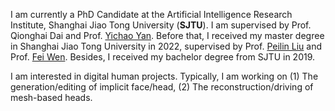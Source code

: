 I am currently a PhD Candidate at the Artificial Intelligence Research Institute, Shanghai Jiao Tong University (**SJTU**). I am supervised by Prof. Qionghai Dai and Prof. [Yichao Yan](https://daodaofr.github.io/). Before that, I received my master degree in Shanghai Jiao Tong University in 2022, supervised by Prof. [Peilin Liu](https://bat.sjtu.edu.cn/) and Prof. [Fei Wen](https://scholar.google.com/citations?user=1BG4-HMAAAAJ&hl=en). Besides, I received my bachelor degree from SJTU in 2019.

I am interested in digital human projects. Typically, I am working on (1) The generation/editing of implicit face/head, (2) The reconstruction/driving of mesh-based heads.